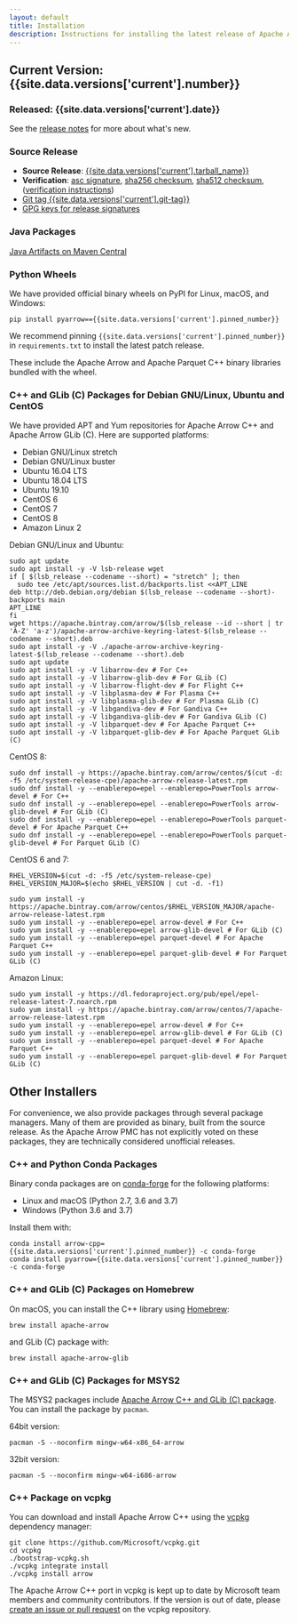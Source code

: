 ```yaml
---
layout: default
title: Installation
description: Instructions for installing the latest release of Apache Arrow
---
```

<!--
{% comment %}
Licensed to the Apache Software Foundation (ASF) under one or more
contributor license agreements.  See the NOTICE file distributed with
this work for additional information regarding copyright ownership.
The ASF licenses this file to you under the Apache License, Version 2.0
(the "License"); you may not use this file except in compliance with
the License.  You may obtain a copy of the License at

http://www.apache.org/licenses/LICENSE-2.0

Unless required by applicable law or agreed to in writing, software
distributed under the License is distributed on an "AS IS" BASIS,
WITHOUT WARRANTIES OR CONDITIONS OF ANY KIND, either express or implied.
See the License for the specific language governing permissions and
limitations under the License.
{% endcomment %}
-->

## Current Version: {{site.data.versions['current'].number}}

### Released: {{site.data.versions['current'].date}}

See the [release notes][10] for more about what's new.

### Source Release

* **Source Release**: [{{site.data.versions['current'].tarball_name}}][6]
* **Verification**: [asc signature][13], [sha256 checksum][14], [sha512 checksum][15], ([verification instructions][12])
* [Git tag {{site.data.versions['current'].git-tag}}][2]
* [GPG keys for release signatures][11]

### Java Packages

[Java Artifacts on Maven Central][4]

### Python Wheels

We have provided official binary wheels on PyPI for Linux, macOS, and Windows:

```shell
pip install pyarrow=={{site.data.versions['current'].pinned_number}}
```

We recommend pinning `{{site.data.versions['current'].pinned_number}}`
in `requirements.txt` to install the latest patch release.

These include the Apache Arrow and Apache Parquet C++ binary libraries bundled
with the wheel.

### C++ and GLib (C) Packages for Debian GNU/Linux, Ubuntu and CentOS

We have provided APT and Yum repositories for Apache Arrow C++ and
Apache Arrow GLib (C). Here are supported platforms:

* Debian GNU/Linux stretch
* Debian GNU/Linux buster
* Ubuntu 16.04 LTS
* Ubuntu 18.04 LTS
* Ubuntu 19.10
* CentOS 6
* CentOS 7
* CentOS 8
* Amazon Linux 2

Debian GNU/Linux and Ubuntu:

```shell
sudo apt update
sudo apt install -y -V lsb-release wget
if [ $(lsb_release --codename --short) = "stretch" ]; then
  sudo tee /etc/apt/sources.list.d/backports.list <<APT_LINE
deb http://deb.debian.org/debian $(lsb_release --codename --short)-backports main
APT_LINE
fi
wget https://apache.bintray.com/arrow/$(lsb_release --id --short | tr 'A-Z' 'a-z')/apache-arrow-archive-keyring-latest-$(lsb_release --codename --short).deb
sudo apt install -y -V ./apache-arrow-archive-keyring-latest-$(lsb_release --codename --short).deb
sudo apt update
sudo apt install -y -V libarrow-dev # For C++
sudo apt install -y -V libarrow-glib-dev # For GLib (C)
sudo apt install -y -V libarrow-flight-dev # For Flight C++
sudo apt install -y -V libplasma-dev # For Plasma C++
sudo apt install -y -V libplasma-glib-dev # For Plasma GLib (C)
sudo apt install -y -V libgandiva-dev # For Gandiva C++
sudo apt install -y -V libgandiva-glib-dev # For Gandiva GLib (C)
sudo apt install -y -V libparquet-dev # For Apache Parquet C++
sudo apt install -y -V libparquet-glib-dev # For Apache Parquet GLib (C)
```

CentOS 8:

```shell
sudo dnf install -y https://apache.bintray.com/arrow/centos/$(cut -d: -f5 /etc/system-release-cpe)/apache-arrow-release-latest.rpm
sudo dnf install -y --enablerepo=epel --enablerepo=PowerTools arrow-devel # For C++
sudo dnf install -y --enablerepo=epel --enablerepo=PowerTools arrow-glib-devel # For GLib (C)
sudo dnf install -y --enablerepo=epel --enablerepo=PowerTools parquet-devel # For Apache Parquet C++
sudo dnf install -y --enablerepo=epel --enablerepo=PowerTools parquet-glib-devel # For Parquet GLib (C)
```

CentOS 6 and 7:

```shell
RHEL_VERSION=$(cut -d: -f5 /etc/system-release-cpe)
RHEL_VERSION_MAJOR=$(echo $RHEL_VERSION | cut -d. -f1)

sudo yum install -y https://apache.bintray.com/arrow/centos/$RHEL_VERSION_MAJOR/apache-arrow-release-latest.rpm
sudo yum install -y --enablerepo=epel arrow-devel # For C++
sudo yum install -y --enablerepo=epel arrow-glib-devel # For GLib (C)
sudo yum install -y --enablerepo=epel parquet-devel # For Apache Parquet C++
sudo yum install -y --enablerepo=epel parquet-glib-devel # For Parquet GLib (C)
```

Amazon Linux:

```shell
sudo yum install -y https://dl.fedoraproject.org/pub/epel/epel-release-latest-7.noarch.rpm
sudo yum install -y https://apache.bintray.com/arrow/centos/7/apache-arrow-release-latest.rpm
sudo yum install -y --enablerepo=epel arrow-devel # For C++
sudo yum install -y --enablerepo=epel arrow-glib-devel # For GLib (C)
sudo yum install -y --enablerepo=epel parquet-devel # For Apache Parquet C++
sudo yum install -y --enablerepo=epel parquet-glib-devel # For Parquet GLib (C)
```

## Other Installers

For convenience, we also provide packages through several package managers. Many of them are provided as binary, built from the source release. As the Apache Arrow PMC has not explicitly voted on these packages, they are technically considered unofficial releases.

### C++ and Python Conda Packages

Binary conda packages are on [conda-forge][5] for the following
platforms:

* Linux and macOS (Python 2.7, 3.6 and 3.7)
* Windows (Python 3.6 and 3.7)

Install them with:

```shell
conda install arrow-cpp={{site.data.versions['current'].pinned_number}} -c conda-forge
conda install pyarrow={{site.data.versions['current'].pinned_number}} -c conda-forge
```

### C++ and GLib (C) Packages on Homebrew

On macOS, you can install the C++ library using
[Homebrew][17]:

```shell
brew install apache-arrow
```

and GLib (C) package with:

```shell
brew install apache-arrow-glib
```

### C++ and GLib (C) Packages for MSYS2

The MSYS2 packages include [Apache Arrow C++ and GLib (C)
package][16]. You can install the package by `pacman`.

64bit version:

```shell
pacman -S --noconfirm mingw-w64-x86_64-arrow
```

32bit version:

```shell
pacman -S --noconfirm mingw-w64-i686-arrow
```

### C++ Package on vcpkg

You can download and install Apache Arrow C++ using the [vcpkg](https://github.com/Microsoft/vcpkg) dependency manager:

```shell
git clone https://github.com/Microsoft/vcpkg.git
cd vcpkg
./bootstrap-vcpkg.sh
./vcpkg integrate install
./vcpkg install arrow
```

The Apache Arrow C++ port in vcpkg is kept up to date by Microsoft team members and community contributors. If the version is out of date, please [create an issue or pull request][18] on the vcpkg repository.


[1]: {{site.data.versions['current'].mirrors}}
[2]: {{site.data.versions['current'].github-tag-link}}
[4]: {{site.data.versions['current'].java-artifacts}}
[5]: https://conda-forge.github.io
[6]: {{site.data.versions['current'].mirrors-tar}}
[10]: {{site.data.versions['current'].release-notes}}
[11]: https://www.apache.org/dist/arrow/KEYS
[12]: https://www.apache.org/dyn/closer.cgi#verify
[13]: {{site.data.versions['current'].asc}}
[14]: {{site.data.versions['current'].sha256}}
[15]: {{site.data.versions['current'].sha512}}
[16]: https://github.com/msys2/MINGW-packages/tree/master/mingw-w64-arrow
[17]: https://brew.sh/
[18]: https://github.com/Microsoft/vcpkg
